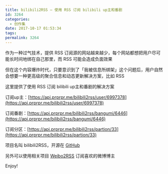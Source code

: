 ```yaml
---
title: bilibili2RSS — 使用 RSS 订阅 bilibili up主和番剧
id: 3264
categories:
  - 创作集
date: 2017-10-17 01:53:34
tags:
permalink: 3264
--- 
```


作为一种过气技术，提供 RSS 订阅源的网站越来越少，每个网站都想把用户尽可能长时间地绑在自己那里，而 RSS 可能会造成负面效果

但在这个内容爆炸时代，只要意识到了「我被信息所绑架」这个问题后，用户自然会想要一种更高级的聚合信息和动态更新解决方案，比如 RSS

这里提供了使用 RSS 订阅 bilibili up主和番剧的解决方案

订阅up主：[https://api.prprpr.me/bilibili2rss/user/6997378](https://api.prprpr.me/bilibili2rss/user/6997378)

订阅番剧：[https://api.prprpr.me/bilibili2rss/bangumi/6446](https://api.prprpr.me/bilibili2rss/bangumi/6446)

订阅分区：[https://api.prprpr.me/bilibili2rss/partion/33](https://api.prprpr.me/bilibili2rss/partion/33)

项目名叫 bilibili2RSS，开源在 [GitHub](https://github.com/DIYgod/bilibili2RSS)

另外可以使用相关项目 [Weibo2RSS](https://github.com/DIYgod/Weibo2RSS) 订阅喜欢的微博博主

Enjoy!
